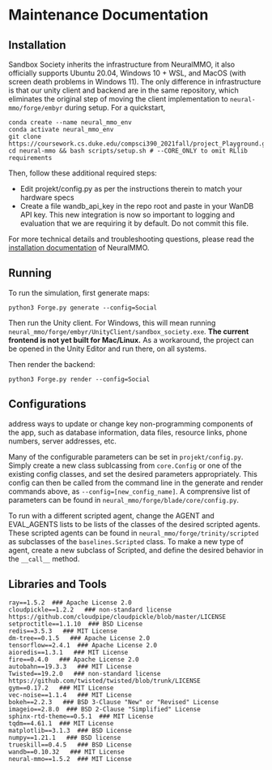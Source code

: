 # Maintenance Documentation

## Installation
Sandbox Society inherits the infrastructure from NeuralMMO, it also officially supports Ubuntu 20.04, Windows 10 + WSL, and MacOS (with screen death problems in Windows 11). The only difference in infrastructure is that our unity client and backend are in the same repository, which  eliminates the original step of moving the client implementation to ``neural-mmo/forge/embyr`` during setup.
For a quickstart,
```
conda create --name neural_mmo_env
conda activate neural_mmo_env
git clone https://coursework.cs.duke.edu/compsci390_2021fall/project_Playground.git
cd neural-mmo && bash scripts/setup.sh # --CORE_ONLY to omit RLlib requirements
```
Then, follow these additional required steps:  
- Edit projekt/config.py as per the instructions therein to match your hardware specs
- Create a file wandb_api_key in the repo root and paste in your WanDB API key. This new integration is now so important to logging and evaluation that we are requiring it by default. Do not commit this file.

For more technical details and troubleshooting questions, please read the [installation documentation](https://jsuarez5341.github.io/neural-mmo/build/html/rst/userguide.html#installation) of NeuralMMO.

## Running
To run the simulation, first generate maps:

```
python3 Forge.py generate --config=Social
```

Then run the Unity client. For Windows, this will mean running `neural_mmo/forge/embyr/UnityClient/sandbox_society.exe`. **The current frontend is not yet built for Mac/Linux.** As a workaround, the project can be opened in the Unity Editor and run there, on all systems.

Then render the backend:

```
python3 Forge.py render --config=Social
```

## Configurations
  address ways to update or change key non-programming components of the app, such as database information, data files, resource links, phone numbers, server addresses, etc.

Many of the configurable parameters can be set in `projekt/config.py`. Simply create a new class sublcassing from `core.Config` or one of the existing config classes, and set the desired parameters appropriately. This config can then be called from the command line in the generate and render commands above, as `--config=[new_config_name]`. A comprensive list of parameters can be found in `neural_mmo/forge/blade/core/config.py`.

To run with a different scripted agent, change the AGENT and EVAL_AGENTS lists to be lists of the classes of the desired scripted agents. These scripted agents can be found in `neural_mmo/forge/trinity/scripted` as subclasses of the `baselines.Scripted` class. To make a new type of agent, create a new subclass of Scripted, and define the desired behavior in the `__call__` method.

## Libraries and Tools 
```
ray==1.5.2  ### Apache License 2.0
cloudpickle==1.2.2   ### non-standard license https://github.com/cloudpipe/cloudpickle/blob/master/LICENSE
setproctitle==1.1.10  ### BSD License
redis==3.5.3   ### MIT License
dm-tree==0.1.5   ### Apache License 2.0
tensorflow==2.4.1  ### Apache License 2.0
aioredis==1.3.1   ### MIT License
fire==0.4.0   ### Apache License 2.0
autobahn==19.3.3   ### MIT License
Twisted==19.2.0   ### non-standard license https://github.com/twisted/twisted/blob/trunk/LICENSE
gym==0.17.2   ### MIT License
vec-noise==1.1.4   ### MIT License
bokeh==2.2.3   ### BSD 3-Clause "New" or "Revised" License
imageio==2.8.0  ### BSD 2-Clause "Simplified" License
sphinx-rtd-theme==0.5.1  ### MIT License
tqdm==4.61.1  ### MIT License
matplotlib==3.1.3  ### BSD License
numpy==1.21.1   ### BSD license
trueskill==0.4.5   ### BSD License
wandb==0.10.32   ### MIT License
neural-mmo==1.5.2  ### MIT License
```


